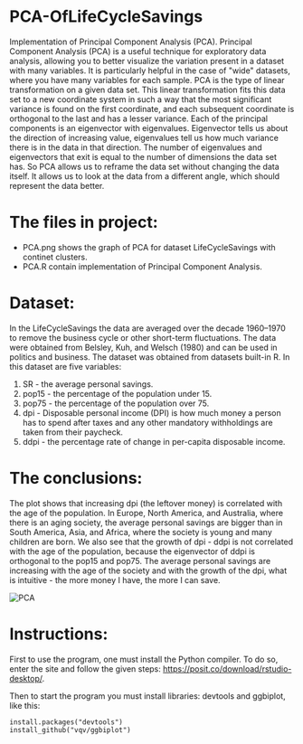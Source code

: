 # PCA-OfLifeCycleSavings
Implementation of Principal Component Analysis (PCA).
Principal Component Analysis (PCA) is a useful technique for exploratory data analysis, allowing you to better visualize the variation present in a dataset with many variables. It is particularly helpful in the case of "wide" datasets, where you have many variables for each sample. PCA is the type of linear transformation on a given data set. This linear transformation fits this data set to a new coordinate system in such a way that the most significant variance is found on the first coordinate, and each subsequent coordinate is orthogonal to the last and has a lesser variance. Each of the principal components is an eigenvector with eigenvalues. Eigenvector tells us about the direction of increasing value, eigenvalues tell us how much variance there is in the data in that direction. The number of eigenvalues and eigenvectors that exit is equal to the number of dimensions the data set has. So PCA allows us to reframe the data set without changing the data itself. It allows us to look at the data from a different angle, which should represent the data better.

# The files in project:
- PCA.png shows the graph of PCA for dataset LifeCycleSavings with continet clusters.
-  PCA.R contain implementation of Principal Component Analysis.

# Dataset:
In the LifeCycleSavings the data are averaged over the decade 1960–1970 to remove the business cycle or other short-term fluctuations. 
The data were obtained from Belsley, Kuh, and Welsch (1980) and can be used in politics and business. The dataset was obtained from datasets built-in R.
In this dataset are five variables:
1) SR - the average personal savings.
2) pop15 - the percentage of the population under 15.
3) pop75 - the percentage of the population over 75.
4) dpi - Disposable personal income (DPI) is how much money a person has to spend after taxes and any other mandatory withholdings are taken from their paycheck.
5) ddpi - the percentage rate of change in per-capita disposable income.

# The conclusions:
The plot shows that increasing dpi (the leftover money) is correlated with the age of the population. In Europe, North America, and Australia, where there is an aging society, the average personal savings are bigger than in South America, Asia, and Africa, where the society is young and many children are born. We also see that the growth of dpi - ddpi is not correlated with the age of the population, because the eigenvector of ddpi is orthogonal to the pop15 and pop75. The average personal savings are increasing with the age of the society and with the growth of the dpi, what is intuitive - the more money I have, the more I can save.


![PCA](https://github.com/ZofiaSzczepaniak/PCA-OfLifeCycleSavings/assets/169342885/60c4a3e6-536a-45e5-b415-f62c7b40016c)

# Instructions: 
First to use the program, one must install the Python compiler. To do so, enter the site and follow the given steps: https://posit.co/download/rstudio-desktop/.

Then to start the program you must install libraries: devtools and ggbiplot, like this:


```
install.packages("devtools")
install_github("vqv/ggbiplot")
```
